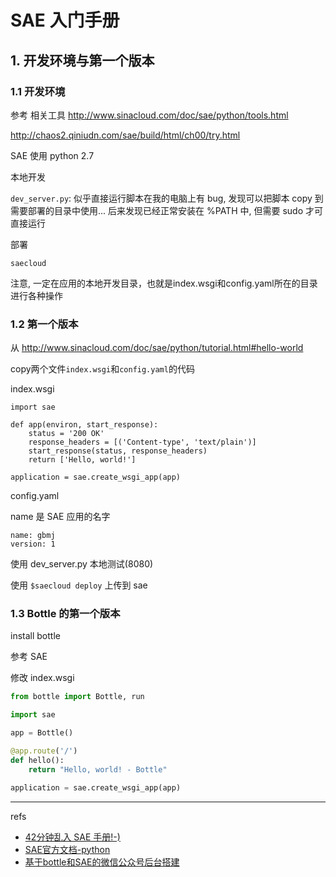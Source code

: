 # SAE 入门手册

## 1. 开发环境与第一个版本
### 1.1 开发环境

参考
相关工具 
http://www.sinacloud.com/doc/sae/python/tools.html

http://chaos2.qiniudn.com/sae/build/html/ch00/try.html

SAE 使用 python 2.7

本地开发 

`dev_server.py`: 似乎直接运行脚本在我的电脑上有 bug, 发现可以把脚本 copy 到需要部署的目录中使用...
后来发现已经正常安装在 %PATH 中, 但需要 sudo 才可直接运行

部署

`saecloud`

注意, 一定在应用的本地开发目录，也就是index.wsgi和config.yaml所在的目录进行各种操作

### 1.2 第一个版本
从
http://www.sinacloud.com/doc/sae/python/tutorial.html#hello-world

copy两个文件`index.wsgi`和`config.yaml`的代码

index.wsgi

```
import sae

def app(environ, start_response):
    status = '200 OK'
    response_headers = [('Content-type', 'text/plain')]
    start_response(status, response_headers)
    return ['Hello, world!']

application = sae.create_wsgi_app(app)
```

config.yaml

name 是 SAE 应用的名字

```
name: gbmj
version: 1
```

使用 dev_server.py 本地测试(8080)

使用 `$saecloud deploy` 上传到 sae

### 1.3 Bottle 的第一个版本

install bottle

参考 SAE

修改 index.wsgi

```python
from bottle import Bottle, run

import sae

app = Bottle()

@app.route('/')
def hello():
    return "Hello, world! - Bottle"

application = sae.create_wsgi_app(app)
```

---

refs

- [42分钟乱入 SAE 手册!-)](http://chaos2.qiniudn.com/sae/build/html/index.html)
- [SAE官方文档-python](http://www.sinacloud.com/doc/sae/python/index.html)
- [基于bottle和SAE的微信公众号后台搭建](https://github.com/csufuyi/pythoncamp0/blob/master/source/part3/1.md)